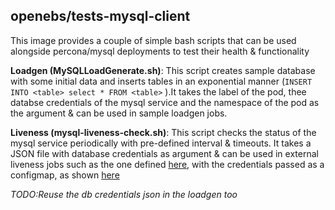## openebs/tests-mysql-client

This image provides a couple of simple bash scripts that can be used alongside percona/mysql deployments to test their health & functionality

**Loadgen (MySQLLoadGenerate.sh)**: This script creates sample database with some initial data and inserts tables in an exponential manner 
(`INSERT INTO <table> select * FROM <table>` ).It takes the label of the pod, thee databse credentials of the mysql service and the namespace of the pod as the argument & can be used in sample loadgen jobs.

**Liveness (mysql-liveness-check.sh)**: This script checks the status of the mysql service periodically with pre-defined interval & timeouts.
It takes a JSON file with database credentials as argument & can be used in external liveness jobs such as the one defined [here](mysql-liveness-check.yaml), with the credentials passed as a configmap, as shown [here](db-cred.cnf)

*TODO:Reuse the db credentials json in the loadgen too*







